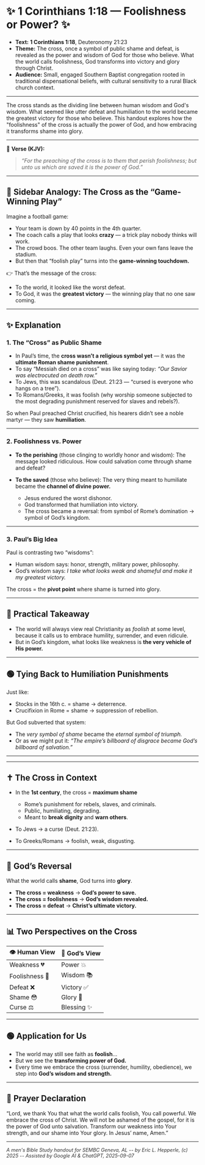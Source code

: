 <link rel="stylesheet" href="../../style.css">


# ✨ 1 Corinthians 1:18 — Foolishness or Power? ✨  


<section class="overview-box">


- **Text:** **1 Corinthians 1:18**, Deuteronomy 21:23
- **Theme:** The cross, once a symbol of public shame and defeat, is revealed as the power and wisdom of God for those who believe. What the world calls foolishness, God transforms into victory and glory through Christ.
- **Audience:** Small, engaged Southern Baptist congregation rooted in traditional dispensational beliefs, with cultural sensitivity to a rural Black church context.

</section>

---

The cross stands as the dividing line between human wisdom and God's wisdom. What seemed like utter defeat and humiliation to the world became the greatest victory for those who believe. This handout explores how the "foolishness" of the cross is actually the power of God, and how embracing it transforms shame into glory.

---

📖 **Verse (KJV):**

> *“For the preaching of the cross is to them that perish foolishness; but unto us which are saved it is the power of God.”*

---


## 🏈 **Sidebar Analogy: The Cross as the “Game-Winning Play”**

Imagine a football game:

* Your team is down by 40 points in the 4th quarter.
* The coach calls a play that looks **crazy** — a trick play nobody thinks will work.
* The crowd boos. The other team laughs. Even your own fans leave the stadium.
* But then that “foolish play” turns into the **game-winning touchdown.**

👉 That’s the message of the cross:

* To the world, it looked like the worst defeat.
* To God, it was the **greatest victory** — the winning play that no one saw coming.


---

## ✨ **Explanation**

### 1. **The “Cross” as Public Shame**

* In Paul’s time, the **cross wasn’t a religious symbol yet** — it was the **ultimate Roman shame punishment**.
* To say “Messiah died on a cross” was like saying today: *“Our Savior was electrocuted on death row.”*
* To Jews, this was scandalous (Deut. 21:23 — “cursed is everyone who hangs on a tree”).
* To Romans/Greeks, it was foolish (why worship someone subjected to the most degrading punishment reserved for slaves and rebels?).

So when Paul preached Christ crucified, his hearers didn’t see a noble martyr — they saw **humiliation**.

---

### 2. **Foolishness vs. Power**

* **To the perishing** (those clinging to worldly honor and wisdom):
  The message looked ridiculous. How could salvation come through shame and defeat?
* **To the saved** (those who believe):
  The very thing meant to humiliate became the **channel of divine power.**

  * Jesus endured the worst dishonor.
  * God transformed that humiliation into victory.
  * The cross became a reversal: from symbol of Rome’s domination → symbol of God’s kingdom.

---

### 3. **Paul’s Big Idea**

Paul is contrasting two “wisdoms”:

* Human wisdom says: honor, strength, military power, philosophy.
* God’s wisdom says: *I take what looks weak and shameful and make it my greatest victory.*

The cross = the **pivot point** where shame is turned into glory.

---

## 🔑 **Practical Takeaway**

* The world will always view real Christianity as *foolish* at some level, because it calls us to embrace humility, surrender, and even ridicule.
* But in God’s kingdom, what looks like weakness is **the very vehicle of His power.**

---

## 🟢 **Tying Back to Humiliation Punishments**

Just like:

* Stocks in the 16th c. = shame → deterrence.
* Crucifixion in Rome = shame → suppression of rebellion.

But God subverted that system:

* The *very symbol of shame* became the *eternal symbol of triumph.*
* Or as we might put it: *“The empire’s billboard of disgrace became God’s billboard of salvation.”*

---

---

## ✝️ **The Cross in Context**

* In the **1st century**, the cross = **maximum shame**

  * Rome’s punishment for rebels, slaves, and criminals.
  * Public, humiliating, degrading.
  * Meant to **break dignity** and **warn others**.
* To Jews → a curse (Deut. 21:23).
* To Greeks/Romans → foolish, weak, disgusting.

---

## 🔄 **God’s Reversal**

What the world calls **shame**, God turns into **glory**.

* **The cross = weakness** → **God’s power to save.**
* **The cross = foolishness** → **God’s wisdom revealed.**
* **The cross = defeat** → **Christ’s ultimate victory.**

---

## 📊 **Two Perspectives on the Cross**

| 👁️ **Human View** | 🙌 **God’s View** |
| ------------------ | ----------------- |
| Weakness 💔        | Power 💥          |
| Foolishness 🤦     | Wisdom 📚         |
| Defeat ❌           | Victory ✅         |
| Shame 😳           | Glory 🌟          |
| Curse ⚖️           | Blessing ✨        |

---

## 🟢 **Application for Us**

* The world may still see faith as **foolish**…
* But we see the **transforming power of God.**
* Every time we embrace the cross (surrender, humility, obedience), we step into **God’s wisdom and strength.**

---

## 🙏 **Prayer Declaration**

“Lord, we thank You that what the world calls foolish, You call powerful. We embrace the cross of Christ. We will not be ashamed of the gospel, for it is the power of God unto salvation. Transform our weakness into Your strength, and our shame into Your glory. In Jesus’ name, Amen.”



---

<footer style="color:#333; font-style:italic; font-size: .8rem">
A men's Bible Study handout for SEMBC Geneva, AL -- by Eric L. Hepperle, (c) 2025 -- Assisted by Google AI & ChatGPT, 2025-09-07
</footer>
